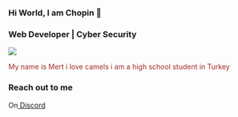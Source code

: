###  Hi World, I am Chopin 🐒
###  Web Developer | Cyber Security

<img src="https://media.giphy.com/media/UTFpFheTbCvfDX6L0o/giphy.gif">

<font color="#A52A2A">My name is Mert i love camels i am a high school student in Turkey</font>

### Reach out to me
<font>On</font><a href="https://discordapp.com/users/881363639653785621"> Discord </a>
